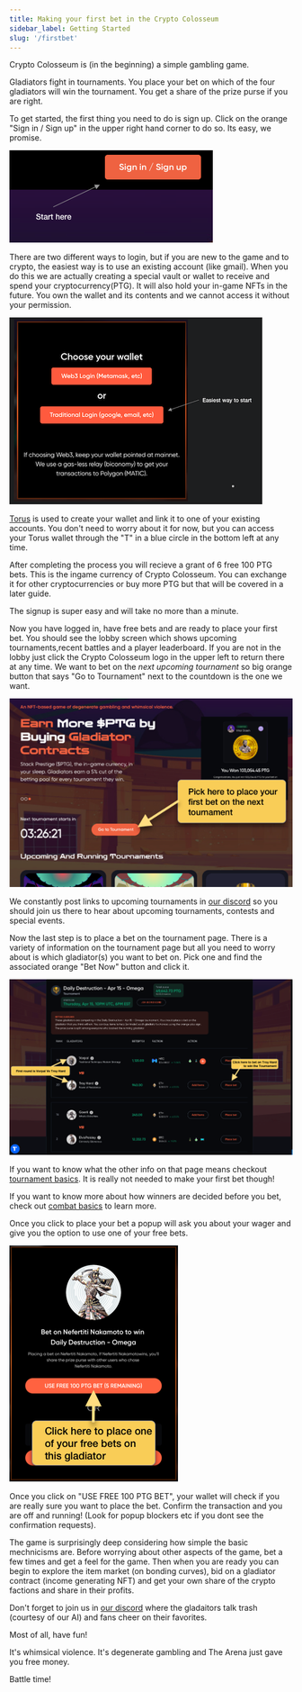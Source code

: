 ```yaml
---
title: Making your first bet in the Crypto Colosseum
sidebar_label: Getting Started
slug: '/firstbet'
---
```


Crypto Colosseum is (in the beginning) a simple gambling game.

Gladiators fight in tournaments.  You place your bet on which of the four gladiators will win the tournament.  You get a share of the prize purse if you are right.

To get started, the first thing you need to do is sign up.  Click on the orange "Sign in / Sign up" in the upper right hand corner to do so. Its easy, we promise.

![image](signIn.png)

There are two different ways to login, but if you are new to the game and to crypto, the easiest way is to use an existing account (like gmail).  When you do this we are actually creating a special vault or wallet to receive and spend your cryptocurrency(PTG).  It will also hold your in-game NFTs in the future.  You own the wallet and its contents and we cannot access it without your permission.

![image](picktraditional.png)

[Torus](https://tor.us) is used to create your wallet and link it to one of your existing accounts.  You don't need to worry about it for now, but you can access your Torus wallet through the "T" in a blue circle in the bottom left at any time.

After completing the process you will recieve a grant of 6 free 100 PTG bets. This is the ingame currency of Crypto Colosseum.  You can exchange it for other cryptocurrencies or buy more PTG but that will be covered in a later guide.

The signup is super easy and will take no more than a minute.

Now you have logged in, have free bets and are ready to place your first bet.  You should see the lobby screen which shows upcoming tournaments,recent battles and a player leaderboard. If you are not in the lobby just click the Crypto Colosseum logo in the upper left to return there at any time.   We want to bet on the *next upcoming tournament* so big orange button that says "Go to Tournament" next to the countdown is the one we want.

![image](newlobby.png)

We constantly post links to upcoming tournaments in [our discord](https://discord.gg/Z2S3EtQKCn) so you should join us there to hear about upcoming tournaments, contests and special events.

Now the last step is to place a bet on the tournament page.  There is a variety of information on the tournament page but all you need to worry about is which gladiator(s) you want to bet on.  Pick one and find the associated orange "Bet Now" button and click it. 

![image](tournamentsimple.png)

If you want to know what the other info on that page means checkout [tournament basics](https://docs.cryptocolosseum.com/tournaments).  It is really not needed to make your first bet though!

If you want to know more about how winners are decided before you bet, check out [combat basics](https://docs.cryptocolosseum.com/gamemechanics/combatexample) to learn more.

Once you click to place your bet a popup will ask you about your wager and give you the option to use one of your free bets.  

![image](firstbetpopup.png)

Once you click on "USE FREE 100 PTG BET", your wallet will check if you are really sure you want to place the bet.  Confirm the transaction and you are off and running!  (Look for popup blockers etc if you dont see the confirmation requests).

The game is surprisingly deep considering how simple the basic mechnicisms are.  Before worrying about other aspects of the game, bet a few times and get a feel for the game.  Then when you are ready you can begin to explore the item market (on bonding curves), bid on a gladiator contract (income generating NFT) and get your own share of the crypto factions and share in their profits.

Don't forget to join us in [our discord](https://discord.gg/Z2S3EtQKCn) where the gladaitors talk trash (courtesy of our AI) and fans cheer on their favorites.

Most of all, have fun!  

It's whimsical violence.  It's degenerate gambling and The Arena just gave you free money.  

Battle time!
